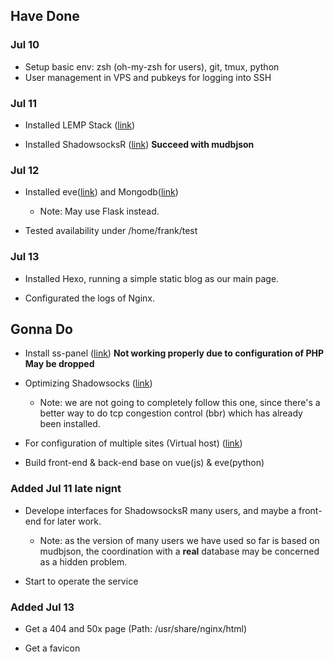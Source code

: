 ## Have Done 

### Jul 10

* Setup basic env: zsh (oh-my-zsh for users), git, tmux, python
* User management in VPS and pubkeys for logging into SSH

### Jul 11

* Installed LEMP Stack ([link](https://www.digitalocean.com/community/tutorials/how-to-install-linux-nginx-mysql-php-lemp-stack-in-ubuntu-16-04))

* Installed ShadowsocksR ([link](https://github.com/breakwa11/shadowsocks-rss/wiki/Server-Setup(manyuser-with-mysql)))  **Succeed with mudbjson**

### Jul 12

* Installed eve([link](http://python-eve.org/quickstart.html#database-interlude)) and Mongodb([link](https://docs.mongodb.com/manual/tutorial/install-mongodb-on-ubuntu/)) 
    * Note: May use Flask instead.

* Tested availability under /home/frank/test

### Jul 13

* Installed Hexo, running a simple static blog as our main page.

* Configurated the logs of Nginx.

## Gonna Do

* Install ss-panel ([link](https://sspanel.xyz/docs/install/manual)) **Not working properly due to configuration of PHP** **May be dropped**

* Optimizing Shadowsocks ([link](http://www.jianshu.com/p/17522251883e))

    * Note: we are not going to completely follow this one, since there's a better way to do tcp congestion control (bbr) which has already been installed.

* For configuration of multiple sites (Virtual host) ([link](https://www.digitalocean.com/community/tutorials/how-to-set-up-nginx-server-blocks-virtual-hosts-on-ubuntu-16-04))

* Build front-end & back-end base on vue(js) & eve(python) 

### Added Jul 11 late nignt

* Develope interfaces for ShadowsocksR many users, and maybe a front-end for later work.

    * Note: as the version of many users we have used so far is based on mudbjson, the coordination with a **real** database may be concerned as a hidden problem.

* Start to operate the service

### Added Jul 13

* Get a 404 and 50x page (Path: /usr/share/nginx/html)

* Get a favicon
